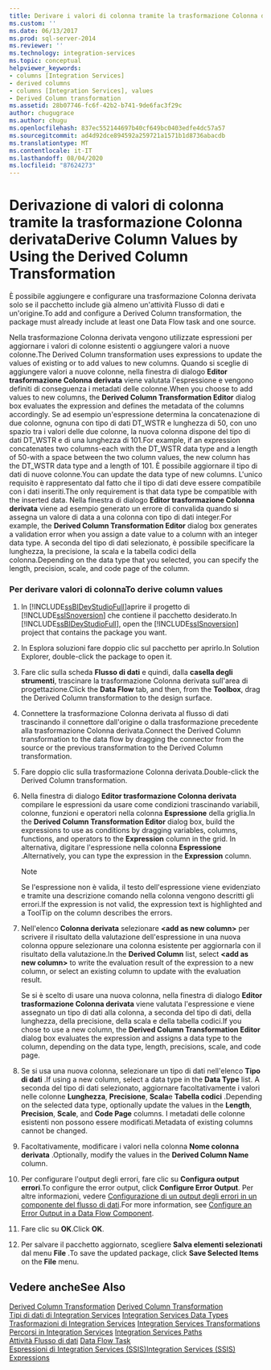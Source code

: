 ```yaml
---
title: Derivare i valori di colonna tramite la trasformazione Colonna derivata | Microsoft Docs
ms.custom: ''
ms.date: 06/13/2017
ms.prod: sql-server-2014
ms.reviewer: ''
ms.technology: integration-services
ms.topic: conceptual
helpviewer_keywords:
- columns [Integration Services]
- derived columns
- columns [Integration Services], values
- Derived Column transformation
ms.assetid: 28b07746-fc6f-42b2-b741-9de6fac3f29c
author: chugugrace
ms.author: chugu
ms.openlocfilehash: 837ec552144697b40cf649bc0403edfe4dc57a57
ms.sourcegitcommit: ad4d92dce894592a259721a1571b1d8736abacdb
ms.translationtype: MT
ms.contentlocale: it-IT
ms.lasthandoff: 08/04/2020
ms.locfileid: "87624273"
---
```

# <a name="derive-column-values-by-using-the-derived-column-transformation"></a><span data-ttu-id="f27ff-102">Derivazione di valori di colonna tramite la trasformazione Colonna derivata</span><span class="sxs-lookup"><span data-stu-id="f27ff-102">Derive Column Values by Using the Derived Column Transformation</span></span>
  <span data-ttu-id="f27ff-103">È possibile aggiungere e configurare una trasformazione Colonna derivata solo se il pacchetto include già almeno un'attività Flusso di dati e un'origine.</span><span class="sxs-lookup"><span data-stu-id="f27ff-103">To add and configure a Derived Column transformation, the package must already include at least one Data Flow task and one source.</span></span>  
  
 <span data-ttu-id="f27ff-104">Nella trasformazione Colonna derivata vengono utilizzate espressioni per aggiornare i valori di colonne esistenti o aggiungere valori a nuove colonne.</span><span class="sxs-lookup"><span data-stu-id="f27ff-104">The Derived Column transformation uses expressions to update the values of existing or to add values to new columns.</span></span> <span data-ttu-id="f27ff-105">Quando si sceglie di aggiungere valori a nuove colonne, nella finestra di dialogo **Editor trasformazione Colonna derivata** viene valutata l'espressione e vengono definiti di conseguenza i metadati delle colonne.</span><span class="sxs-lookup"><span data-stu-id="f27ff-105">When you choose to add values to new columns, the **Derived Column Transformation Editor** dialog box evaluates the expression and defines the metadata of the columns accordingly.</span></span> <span data-ttu-id="f27ff-106">Se ad esempio un'espressione determina la concatenazione di due colonne, ognuna con tipo di dati DT_WSTR e lunghezza di 50, con uno spazio tra i valori delle due colonne, la nuova colonna dispone del tipo di dati DT_WSTR e di una lunghezza di 101.</span><span class="sxs-lookup"><span data-stu-id="f27ff-106">For example, if an expression concatenates two columns-each with the DT_WSTR data type and a length of 50-with a space between the two column values, the new column has the DT_WSTR data type and a length of 101.</span></span> <span data-ttu-id="f27ff-107">È possibile aggiornare il tipo di dati di nuove colonne.</span><span class="sxs-lookup"><span data-stu-id="f27ff-107">You can update the data type of new columns.</span></span> <span data-ttu-id="f27ff-108">L'unico requisito è rappresentato dal fatto che il tipo di dati deve essere compatibile con i dati inseriti.</span><span class="sxs-lookup"><span data-stu-id="f27ff-108">The only requirement is that data type be compatible with the inserted data.</span></span> <span data-ttu-id="f27ff-109">Nella finestra di dialogo **Editor trasformazione Colonna derivata** viene ad esempio generato un errore di convalida quando si assegna un valore di data a una colonna con tipo di dati integer.</span><span class="sxs-lookup"><span data-stu-id="f27ff-109">For example, the **Derived Column Transformation Editor** dialog box generates a validation error when you assign a date value to a column with an integer data type.</span></span> <span data-ttu-id="f27ff-110">A seconda del tipo di dati selezionato, è possibile specificare la lunghezza, la precisione, la scala e la tabella codici della colonna.</span><span class="sxs-lookup"><span data-stu-id="f27ff-110">Depending on the data type that you selected, you can specify the length, precision, scale, and code page of the column.</span></span>  
  
### <a name="to-derive-column-values"></a><span data-ttu-id="f27ff-111">Per derivare valori di colonna</span><span class="sxs-lookup"><span data-stu-id="f27ff-111">To derive column values</span></span>  
  
1.  <span data-ttu-id="f27ff-112">In [!INCLUDE[ssBIDevStudioFull](../../../includes/ssbidevstudiofull-md.md)]aprire il progetto di [!INCLUDE[ssISnoversion](../../../includes/ssisnoversion-md.md)] che contiene il pacchetto desiderato.</span><span class="sxs-lookup"><span data-stu-id="f27ff-112">In [!INCLUDE[ssBIDevStudioFull](../../../includes/ssbidevstudiofull-md.md)], open the [!INCLUDE[ssISnoversion](../../../includes/ssisnoversion-md.md)] project that contains the package you want.</span></span>  
  
2.  <span data-ttu-id="f27ff-113">In Esplora soluzioni fare doppio clic sul pacchetto per aprirlo.</span><span class="sxs-lookup"><span data-stu-id="f27ff-113">In Solution Explorer, double-click the package to open it.</span></span>  
  
3.  <span data-ttu-id="f27ff-114">Fare clic sulla scheda **Flusso di dati** e quindi, dalla **casella degli strumenti**, trascinare la trasformazione Colonna derivata sull'area di progettazione.</span><span class="sxs-lookup"><span data-stu-id="f27ff-114">Click the **Data Flow** tab, and then, from the **Toolbox**, drag the Derived Column transformation to the design surface.</span></span>  
  
4.  <span data-ttu-id="f27ff-115">Connettere la trasformazione Colonna derivata al flusso di dati trascinando il connettore dall'origine o dalla trasformazione precedente alla trasformazione Colonna derivata.</span><span class="sxs-lookup"><span data-stu-id="f27ff-115">Connect the Derived Column transformation to the data flow by dragging the connector from the source or the previous transformation to the Derived Column transformation.</span></span>  
  
5.  <span data-ttu-id="f27ff-116">Fare doppio clic sulla trasformazione Colonna derivata.</span><span class="sxs-lookup"><span data-stu-id="f27ff-116">Double-click the Derived Column transformation.</span></span>  
  
6.  <span data-ttu-id="f27ff-117">Nella finestra di dialogo **Editor trasformazione Colonna derivata** compilare le espressioni da usare come condizioni trascinando variabili, colonne, funzioni e operatori nella colonna **Espressione** della griglia.</span><span class="sxs-lookup"><span data-stu-id="f27ff-117">In the **Derived Column Transformation Editor** dialog box, build the expressions to use as conditions by dragging variables, columns, functions, and operators to the **Expression** column in the grid.</span></span> <span data-ttu-id="f27ff-118">In alternativa, digitare l'espressione nella colonna **Espressione** .</span><span class="sxs-lookup"><span data-stu-id="f27ff-118">Alternatively, you can type the expression in the **Expression** column.</span></span>  
  
    > [!NOTE]  
    >  <span data-ttu-id="f27ff-119">Se l'espressione non è valida, il testo dell'espressione viene evidenziato e tramite una descrizione comando nella colonna vengono descritti gli errori.</span><span class="sxs-lookup"><span data-stu-id="f27ff-119">If the expression is not valid, the expression text is highlighted and a ToolTip on the column describes the errors.</span></span>  
  
7.  <span data-ttu-id="f27ff-120">Nell'elenco **Colonna derivata** selezionare **\<add as new column>** per scrivere il risultato della valutazione dell'espressione in una nuova colonna oppure selezionare una colonna esistente per aggiornarla con il risultato della valutazione.</span><span class="sxs-lookup"><span data-stu-id="f27ff-120">In the **Derived Column** list, select **\<add as new column>** to write the evaluation result of the expression to a new column, or select an existing column to update with the evaluation result.</span></span>  
  
     <span data-ttu-id="f27ff-121">Se si è scelto di usare una nuova colonna, nella finestra di dialogo **Editor trasformazione Colonna derivata** viene valutata l'espressione e viene assegnato un tipo di dati alla colonna, a seconda del tipo di dati, della lunghezza, della precisione, della scala e della tabella codici.</span><span class="sxs-lookup"><span data-stu-id="f27ff-121">If you chose to use a new column, the **Derived Column Transformation Editor** dialog box evaluates the expression and assigns a data type to the column, depending on the data type, length, precisions, scale, and code page.</span></span>  
  
8.  <span data-ttu-id="f27ff-122">Se si usa una nuova colonna, selezionare un tipo di dati nell'elenco **Tipo di dati** .</span><span class="sxs-lookup"><span data-stu-id="f27ff-122">If using a new column, select a data type in the **Data Type** list.</span></span> <span data-ttu-id="f27ff-123">A seconda del tipo di dati selezionato, aggiornare facoltativamente i valori nelle colonne **Lunghezza**, **Precisione**, **Scala**e **Tabella codici** .</span><span class="sxs-lookup"><span data-stu-id="f27ff-123">Depending on the selected data type, optionally update the values in the **Length**, **Precision**, **Scale**, and **Code Page** columns.</span></span> <span data-ttu-id="f27ff-124">I metadati delle colonne esistenti non possono essere modificati.</span><span class="sxs-lookup"><span data-stu-id="f27ff-124">Metadata of existing columns cannot be changed.</span></span>  
  
9. <span data-ttu-id="f27ff-125">Facoltativamente, modificare i valori nella colonna **Nome colonna derivata** .</span><span class="sxs-lookup"><span data-stu-id="f27ff-125">Optionally, modify the values in the **Derived Column Name** column.</span></span>  
  
10. <span data-ttu-id="f27ff-126">Per configurare l'output degli errori, fare clic su **Configura output errori**.</span><span class="sxs-lookup"><span data-stu-id="f27ff-126">To configure the error output, click **Configure Error Output**.</span></span> <span data-ttu-id="f27ff-127">Per altre informazioni, vedere [Configurazione di un output degli errori in un componente del flusso di dati](../../configure-an-error-output-in-a-data-flow-component.md).</span><span class="sxs-lookup"><span data-stu-id="f27ff-127">For more information, see [Configure an Error Output in a Data Flow Component](../../configure-an-error-output-in-a-data-flow-component.md).</span></span>  
  
11. <span data-ttu-id="f27ff-128">Fare clic su **OK**.</span><span class="sxs-lookup"><span data-stu-id="f27ff-128">Click **OK**.</span></span>  
  
12. <span data-ttu-id="f27ff-129">Per salvare il pacchetto aggiornato, scegliere **Salva elementi selezionati** dal menu **File** .</span><span class="sxs-lookup"><span data-stu-id="f27ff-129">To save the updated package, click **Save Selected Items** on the **File** menu.</span></span>  
  
## <a name="see-also"></a><span data-ttu-id="f27ff-130">Vedere anche</span><span class="sxs-lookup"><span data-stu-id="f27ff-130">See Also</span></span>  
 <span data-ttu-id="f27ff-131">[Derived Column Transformation](derived-column-transformation.md) </span><span class="sxs-lookup"><span data-stu-id="f27ff-131">[Derived Column Transformation](derived-column-transformation.md) </span></span>  
 <span data-ttu-id="f27ff-132">[Tipi di dati di Integration Services](../integration-services-data-types.md) </span><span class="sxs-lookup"><span data-stu-id="f27ff-132">[Integration Services Data Types](../integration-services-data-types.md) </span></span>  
 <span data-ttu-id="f27ff-133">[Trasformazioni di Integration Services](integration-services-transformations.md) </span><span class="sxs-lookup"><span data-stu-id="f27ff-133">[Integration Services Transformations](integration-services-transformations.md) </span></span>  
 <span data-ttu-id="f27ff-134">[Percorsi in Integration Services](../integration-services-paths.md) </span><span class="sxs-lookup"><span data-stu-id="f27ff-134">[Integration Services Paths](../integration-services-paths.md) </span></span>  
 <span data-ttu-id="f27ff-135">[Attività Flusso di dati](../../control-flow/data-flow-task.md) </span><span class="sxs-lookup"><span data-stu-id="f27ff-135">[Data Flow Task](../../control-flow/data-flow-task.md) </span></span>  
 [<span data-ttu-id="f27ff-136">Espressioni di Integration Services &#40;SSIS&#41;</span><span class="sxs-lookup"><span data-stu-id="f27ff-136">Integration Services &#40;SSIS&#41; Expressions</span></span>](../../expressions/integration-services-ssis-expressions.md)  
  
  
